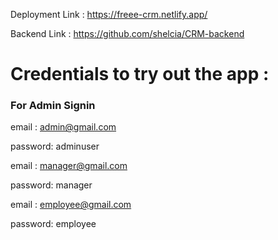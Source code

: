 Deployment Link : https://freee-crm.netlify.app/


Backend Link : https://github.com/shelcia/CRM-backend


# Credentials to try out the app :


### For Admin Signin


email : admin@gmail.com

password: adminuser


email : manager@gmail.com

password: manager


email : employee@gmail.com

password: employee
